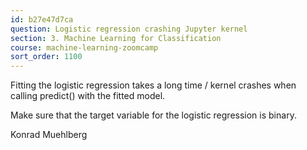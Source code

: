 ```yaml
---
id: b27e47d7ca
question: Logistic regression crashing Jupyter kernel
section: 3. Machine Learning for Classification
course: machine-learning-zoomcamp
sort_order: 1100
---
```


Fitting the logistic regression takes a long time / kernel crashes when calling predict() with the fitted model.

Make sure that the target variable for the logistic regression is binary.

Konrad Muehlberg

